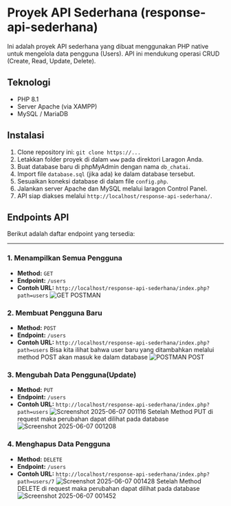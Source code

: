 # Proyek API Sederhana (response-api-sederhana)

Ini adalah proyek API sederhana yang dibuat menggunakan PHP native untuk mengelola data pengguna (Users). API ini mendukung operasi CRUD (Create, Read, Update, Delete).

## Teknologi
* PHP 8.1
* Server Apache (via XAMPP)
* MySQL / MariaDB

## Instalasi
1.  Clone repository ini: `git clone https://...`
2.  Letakkan folder proyek di dalam `www` pada direktori Laragon Anda.
3.  Buat database baru di phpMyAdmin dengan nama `db_chatai`.
4.  Import file `database.sql` (jika ada) ke dalam database tersebut.
5.  Sesuaikan koneksi database di dalam file `config.php`.
6.  Jalankan server Apache dan MySQL melalui laragon Control Panel.
7.  API siap diakses melalui `http://localhost/response-api-sederhana/`.

## Endpoints API

Berikut adalah daftar endpoint yang tersedia:

---

### 1. Menampilkan Semua Pengguna
* **Method:** `GET`
* **Endpoint:** `/users`
* **Contoh URL:** `http://localhost/response-api-sederhana/index.php?path=users`
 ![GET POSTMAN](https://github.com/user-attachments/assets/1e27534f-17c6-4358-9d36-605d2ef78d53)


### 2. Membuat Pengguna Baru
* **Method:** `POST`
* **Endpoint:** `/users`
* **Contoh URL:** `http://localhost/response-api-sederhana/index.php?path=users`
  Bisa kita ilihat bahwa user baru yang ditambahkan melalui method POST akan masuk ke dalam database
 ![POSTMAN POST](https://github.com/user-attachments/assets/879aa177-9b13-433d-b2b5-3414f3fdaecb)


### 3. Mengubah Data Pengguna(Update)
* **Method:** `PUT`
* **Endpoint:** `/users`
* **Contoh URL:** `http://localhost/response-api-sederhana/index.php?path=users`
  ![Screenshot 2025-06-07 001116](https://github.com/user-attachments/assets/d6a8f5e3-5a77-4d17-9d6b-5b657b94e2af)
  Setelah Method PUT di request maka perubahan dapat dilihat pada database
  ![Screenshot 2025-06-07 001208](https://github.com/user-attachments/assets/4259a1a8-629a-4fda-ae33-d3c8e720a7f0)

### 4. Menghapus Data Pengguna
* **Method:** `DELETE`
* **Endpoint:** `/users`
* **Contoh URL:** `http://localhost/response-api-sederhana/index.php?path=users/7`
  ![Screenshot 2025-06-07 001428](https://github.com/user-attachments/assets/baa01407-1826-4071-bf65-484b455f0522)
   Setelah Method DELETE di request maka perubahan dapat dilihat pada database
  ![Screenshot 2025-06-07 001452](https://github.com/user-attachments/assets/4f3d43a3-1edd-4ee5-8bed-577ebea1d6b2)




  

  


